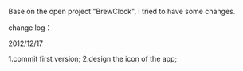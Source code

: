 Base on the open project "BrewClock", I tried to have some changes.

change log：

2012/12/17 

1.commit first version; 
2.design the icon of the app;
